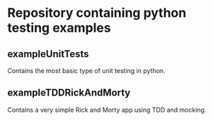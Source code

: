 # Repository containing python testing examples

## exampleUnitTests

Contains the most basic type of unit testing in python.

## exampleTDDRickAndMorty

Contains a very simple Rick and Morty app using TDD and mocking.
